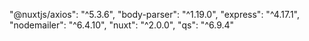 "@nuxtjs/axios": "^5.3.6",
"body-parser": "^1.19.0",
"express": "^4.17.1",
"nodemailer": "^6.4.10",
"nuxt": "^2.0.0",
"qs": "^6.9.4"